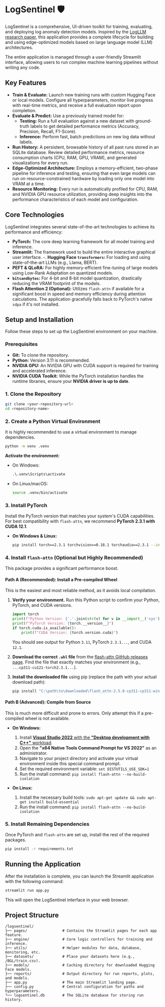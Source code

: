 # LogSentinel 🛡️

LogSentinel is a comprehensive, UI-driven toolkit for training, evaluating, and deploying log anomaly detection models. Inspired by the [LogLLM research paper](https://arxiv.org/abs/2411.08561), this application provides a complete lifecycle for building and using edge-optimized models based on large language model (LLM) architectures.

The entire application is managed through a user-friendly Streamlit interface, allowing users to run complex machine learning pipelines without writing any code.

## Key Features

-   **Train & Evaluate:** Launch new training runs with custom Hugging Face or local models. Configure all hyperparameters, monitor live progress with real-time metrics, and receive a full evaluation report upon completion.
-   **Evaluate & Predict:** Use a previously trained model for:
    -   **Testing:** Run a full evaluation against a new dataset with ground-truth labels to get detailed performance metrics (Accuracy, Precision, Recall, F1-Score).
    -   **Inference:** Perform fast, batch predictions on new log data without labels.
-   **Run History:** A persistent, browsable history of all past runs stored in an SQLite database. Review detailed performance metrics, resource consumption charts (CPU, RAM, GPU, VRAM), and generated visualizations for every run.
-   **Edge-Optimized Architecture:** Employs a memory-efficient, two-phase pipeline for inference and testing, ensuring that even large models can run on resource-constrained hardware by loading only one model into VRAM at a time.
-   **Resource Monitoring:** Every run is automatically profiled for CPU, RAM, and NVIDIA GPU resource utilization, providing deep insights into the performance characteristics of each model and configuration.

## Core Technologies

LogSentinel integrates several state-of-the-art technologies to achieve its performance and efficiency:

-   **PyTorch:** The core deep learning framework for all model training and inference.
-   **Streamlit:** The framework used to build the entire interactive graphical user interface.
-.  **Hugging Face `transformers`:** For loading and using state-of-the-art LLMs (e.g., Llama, BERT).
-   **PEFT & QLoRA:** For highly memory-efficient fine-tuning of large models using Low-Rank Adaptation on quantized models.
-   **`bitsandbytes`:** For 4-bit and 8-bit model quantization, drastically reducing the VRAM footprint of the models.
-   **Flash Attention 2 (Optional):** Utilizes `flash-attn` if available for a significant boost in speed and memory efficiency during attention calculations. The application gracefully falls back to PyTorch's native `sdpa` if it's not installed.

## Setup and Installation

Follow these steps to set up the LogSentinel environment on your machine.

### Prerequisites

-   **Git:** To clone the repository.
-   **Python:** Version 3.11 is recommended.
-   **NVIDIA GPU:** An NVIDIA GPU with CUDA support is required for training and accelerated inference.
-   **NVIDIA CUDA Toolkit:** While the PyTorch installation handles the runtime libraries, ensure your **NVIDIA driver is up to date**.

### 1. Clone the Repository

```bash
git clone <your-repository-url>
cd <repository-name>
```

### 2. Create a Python Virtual Environment

It is highly recommended to use a virtual environment to manage dependencies.

```bash
python -m venv .venv
```

**Activate the environment:**
-   On Windows:
    ```cmd
    .\.venv\Scripts\activate
    ```
-   On Linux/macOS:
    ```bash
    source .venv/bin/activate
    ```

### 3. Install PyTorch

Install the PyTorch version that matches your system's CUDA capabilities. For best compatibility with `flash-attn`, we recommend **PyTorch 2.3.1 with CUDA 12.1**.

-   **On Windows & Linux:**
    ```bash
    pip install torch==2.3.1 torchvision==0.18.1 torchaudio==2.3.1 --index-url https://download.pytorch.org/whl/cu121
    ```

### 4. Install `flash-attn` (Optional but Highly Recommended)

This package provides a significant performance boost.

#### Path A (Recommended): Install a Pre-compiled Wheel

This is the easiest and most reliable method, as it avoids local compilation.

1.  **Verify your environment.** Run this Python script to confirm your Python, PyTorch, and CUDA versions.
    ```python
    import torch
    print(f"Python Version: {'.'.join(str(v) for v in __import__('sys').version_info[:2])}")
    print(f"PyTorch Version: {torch.__version__}")
    if torch.cuda.is_available():
        print(f"CUDA Version: {torch.version.cuda}")
    ```
    You should see output for Python `3.11`, PyTorch `2.3.1...`, and CUDA `12.1`.

2.  **Download the correct `.whl` file** from the [flash-attn GitHub releases page](https://github.com/Dao-AILab/flash-attention/releases). Find the file that exactly matches your environment (e.g., `...cp311-cu121-torch2.3.1...`).

3.  **Install the downloaded file** using pip (replace the path with your actual download path):
    ```bash
    pip install "C:\path\to\downloaded\flash_attn-2.5.8-cp311-cp311-win_amd64.whl"
    ```

#### Path B (Advanced): Compile from Source

This is much more difficult and prone to errors. Only attempt this if a pre-compiled wheel is not available.

-   **On Windows:**
    1.  Install [**Visual Studio 2022** with the **"Desktop development with C++"** workload](https://visualstudio.microsoft.com/visual-cpp-build-tools/).
    2.  Open the **"x64 Native Tools Command Prompt for VS 2022"** as an administrator.
    3.  Navigate to your project directory and activate your virtual environment inside this special command prompt.
    4.  Set the required environment variable: `set DISTUTILS_USE_SDK=1`
    5.  Run the install command: `pip install flash-attn --no-build-isolation`

-   **On Linux:**
    1.  Install the necessary build tools: `sudo apt-get update && sudo apt-get install build-essential`
    2.  Run the install command: `pip install flash-attn --no-build-isolation`

### 5. Install Remaining Dependencies

Once PyTorch and `flash-attn` are set up, install the rest of the required packages.

```bash
pip install -r requirements.txt
```

## Running the Application

After the installation is complete, you can launch the Streamlit application with the following command:

```bash
streamlit run app.py
```

This will open the LogSentinel interface in your web browser.

## Project Structure

```
/logsentinel/
├── pages/                # Contains the Streamlit pages for each app feature.
├── engine/               # Core logic controllers for training and inference.
├── utils/                # Helper modules for data, database, monitoring, etc.
├── datasets/             # Place your datasets here (e.g., /BGL/train.csv).
├── models/               # Caching directory for downloaded Hugging Face models.
├── reports/              # Output directory for run reports, plots, and models.
├── app.py                # The main Streamlit landing page.
├── config.py             # Central configuration for paths and hyperparameters.
└── logsentinel.db        # The SQLite database for storing run history.
```